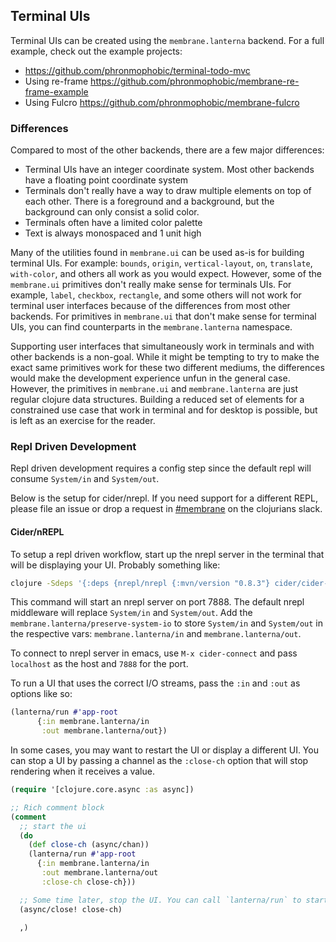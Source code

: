 ## Terminal UIs

Terminal UIs can be created using the `membrane.lanterna` backend. For a full example, check out the example projects:
- https://github.com/phronmophobic/terminal-todo-mvc
- Using re-frame https://github.com/phronmophobic/membrane-re-frame-example
- Using Fulcro https://github.com/phronmophobic/membrane-fulcro

### Differences

Compared to most of the other backends, there are a few major differences:
- Terminal UIs have an integer coordinate system. Most other backends have a floating point coordinate system
- Terminals don't really have a way to draw multiple elements on top of each other. There is a foreground and a background, but the background can only consist a solid color.
- Terminals often have a limited color palette
- Text is always monospaced and 1 unit high

Many of the utilities found in `membrane.ui` can be used as-is for building terminal UIs. For example: `bounds`, `origin`, `vertical-layout`, `on`, `translate`, `with-color`, and others all work as you would expect. However, some of the `membrane.ui` primitives don't really make sense for terminals UIs. For example, `label`, `checkbox`, `rectangle`, and some others will not work for terminal user interfaces because of the differences from most other backends. For primitives in `membrane.ui` that don't make sense for terminal UIs, you can find counterparts in the `membrane.lanterna` namespace.

Supporting user interfaces that simultaneously work in terminals and with other backends is a non-goal. While it might be tempting to try to make the exact same primitives work for these two different mediums, the differences would make the development experience unfun in the general case. However, the primitives in `membrane.ui` and `membrane.lanterna` are just regular clojure data structures. Building a reduced set of elements for a constrained use case that work in terminal and for desktop is possible, but is left as an exercise for the reader.

### Repl Driven Development

Repl driven development requires a config step since the default repl will consume `System/in` and `System/out`.

Below is the setup for cider/nrepl. If you need support for a different REPL, please file an issue or drop a request in [#membrane](https://clojurians.slack.com/archives/CVB8K7V50) on the clojurians slack.

#### Cider/nREPL

To setup a repl driven workflow, start up the nrepl server in the terminal that will be displaying your UI. Probably something like:
```sh
clojure -Sdeps '{:deps {nrepl/nrepl {:mvn/version "0.8.3"} cider/cider-nrepl {:mvn/version "0.25.6"}}}' -M:dev:nrepl --middleware '["cider.nrepl/cider-middleware" "membrane.lanterna/preserve-system-io"]' --port 7888
```
This command will start an nrepl server on port 7888. The default nrepl middleware will replace `System/in` and `System/out`. Add the `membrane.lanterna/preserve-system-io` to store `System/in` and `System/out` in the respective vars: `membrane.lanterna/in` and `membrane.lanterna/out`.

To connect to nrepl server in emacs, use `M-x cider-connect` and pass `localhost` as the host and `7888` for the port.

To run a UI that uses the correct I/O streams, pass the `:in` and `:out` as options like so:
```clojure
(lanterna/run #'app-root
      {:in membrane.lanterna/in
       :out membrane.lanterna/out})
```

In some cases, you may want to restart the UI or display a different UI. You can stop a UI by passing a channel as the `:close-ch` option that will stop rendering when it receives a value.

```clojure
(require '[clojure.core.async :as async])

;; Rich comment block
(comment
  ;; start the ui
  (do
    (def close-ch (async/chan))
    (lanterna/run #'app-root
      {:in membrane.lanterna/in
       :out membrane.lanterna/out
       :close-ch close-ch}))

  ;; Some time later, stop the UI. You can call `lanterna/run` to start a new UI.
  (async/close! close-ch)
  
  ,)
```










